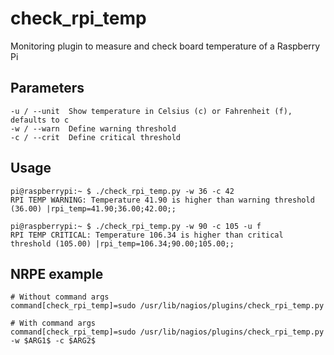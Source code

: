 # check_rpi_temp
Monitoring plugin to measure and check board temperature of a Raspberry Pi

## Parameters
```
-u / --unit  Show temperature in Celsius (c) or Fahrenheit (f), defaults to c
-w / --warn  Define warning threshold
-c / --crit  Define critical threshold
```

## Usage
```
pi@raspberrypi:~ $ ./check_rpi_temp.py -w 36 -c 42
RPI TEMP WARNING: Temperature 41.90 is higher than warning threshold (36.00) |rpi_temp=41.90;36.00;42.00;;

pi@raspberrypi:~ $ ./check_rpi_temp.py -w 90 -c 105 -u f
RPI TEMP CRITICAL: Temperature 106.34 is higher than critical threshold (105.00) |rpi_temp=106.34;90.00;105.00;;
```

## NRPE example
```
# Without command args
command[check_rpi_temp]=sudo /usr/lib/nagios/plugins/check_rpi_temp.py

# With command args
command[check_rpi_temp]=sudo /usr/lib/nagios/plugins/check_rpi_temp.py -w $ARG1$ -c $ARG2$
```
